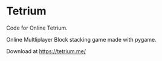 # Tetrium
Code for Online Tetrium.


Online Multliplayer Block stacking game made with pygame.

Download at https://tetrium.me/
